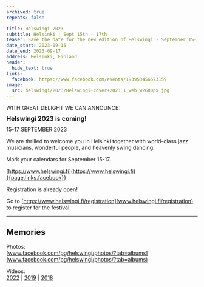 ```yaml
---
archived: true
repeats: false

title: Helswingi 2023
subtitle: Helsinki | Sept 15th - 17th
teaser: Save the date for the new edition of Helswingi - September 15-17.
date_start: 2023-09-15
date_end: 2023-09-17
address: Helsinki, Finland
header:
  hide_text: true
links:
  facebook: https://www.facebook.com/events/193953456573159
image:
  src: helswingi/2023/Helswingi+cover+2023_1_web_w2680px.jpg
---
```


<div>WITH GREAT DELIGHT WE CAN ANNOUNCE:</div>
<h3 style="margin: 0.6em 0;">Helswingi 2023 is coming!</h3>
15-17 SEPTEMBER 2023

We are thrilled to welcome you in Helsinki together with world-class jazz musicians, wonderful people, and heavenly swing dancing.

Mark your calendars for September 15-17.

[https://www.helswingi.fi](https://www.helswingi.fi)  
[{{page.links.facebook}}]({{page.links.facebook}})

Registration is already open!

Go to [https://www.helswingi.fi/registration](www.helswingi.fi/registration) to register for the festival.

---

## Memories

Photos:  
[www.facebook.com/pg/helswingi/photos/?tab=albums](www.facebook.com/pg/helswingi/photos/?tab=albums)

Videos:  
[2022](https://www.youtube.com/playlist?list=PLXuPJeS8W-KrGWNaYHNRZinDXXWUCVtnc) | [2019](https://www.youtube.com/playlist?list=PLXuPJeS8W-KoNSRpyE9D-wawjaavGGXZc) | [2018](https://www.youtube.com/playlist?list=PLXuPJeS8W-KqpbqSN9JVdjIyj2FCOUq9i)
